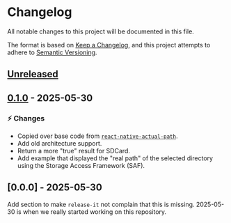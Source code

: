 # Changelog

All notable changes to this project will be documented in this file.

The format is based on [Keep a Changelog](https://keepachangelog.com/en/1.0.0/),
and this project attempts to adhere to [Semantic Versioning](https://semver.org/spec/v2.0.0.html).

## [Unreleased]

## [0.1.0] - 2025-05-30

### ⚡ Changes

- Copied over base code from [`react-native-actual-path`](https://github.com/SolankiYogesh/react-native-real-path).
- Add old architecture support.
- Return a more "true" result for SDCard.
- Add example that displayed the "real path" of the selected directory using the Storage Access Framework (SAF).

## [0.0.0] - 2025-05-30

Add section to make `release-it` not complain that this is missing. 2025-05-30 is when we really started working on this repository.

[unreleased]: https://github.com/MissingCore/react-native-actual-path/compare/v0.1.0...HEAD

[0.1.0]: https://github.com/MissingCore/react-native-actual-path/releases/tag/v0.1.0
